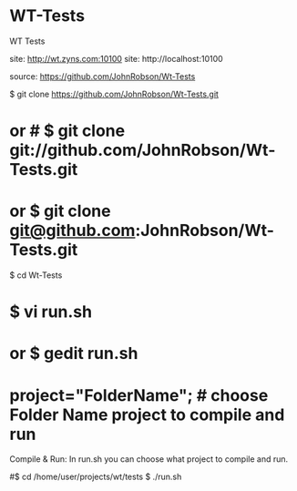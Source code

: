 WT-Tests
========

WT Tests

site: http://wt.zyns.com:10100
site: http://localhost:10100

source: https://github.com/JohnRobson/Wt-Tests

$ git clone https://github.com/JohnRobson/Wt-Tests.git
# or # $ git clone git://github.com/JohnRobson/Wt-Tests.git
# or $ git clone git@github.com:JohnRobson/Wt-Tests.git

$ cd Wt-Tests

# $ vi run.sh
# or $ gedit run.sh
# project="FolderName"; # choose Folder Name project to compile and run

Compile & Run:
In run.sh you can choose what project to compile and run.

#$ cd /home/user/projects/wt/tests
$ ./run.sh
